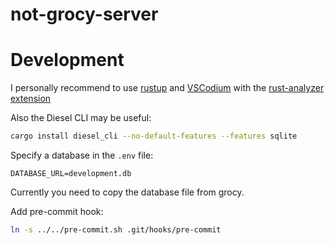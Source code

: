 # not-grocy-server

# Development

I personally recommend to use [rustup](https://www.rust-lang.org/tools/install) and [VSCodium](https://vscodium.com/#install) with the [rust-analyzer extension](https://marketplace.visualstudio.com/items?itemName=matklad.rust-analyzer)

Also the Diesel CLI may be useful:
```bash
cargo install diesel_cli --no-default-features --features sqlite
```

Specify a database in the `.env` file:
```
DATABASE_URL=development.db
```

Currently you need to copy the database file from grocy.

Add pre-commit hook:
```bash
ln -s ../../pre-commit.sh .git/hooks/pre-commit
```